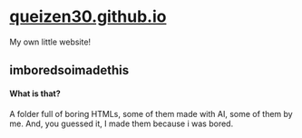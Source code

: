 # [queizen30.github.io](https://queizen30.github.io)

My own little website!


## imboredsoimadethis

#### What is that?

A folder full of boring HTMLs, some of them made with AI, some of them by me.
And, you guessed it, I made them because i was bored.

